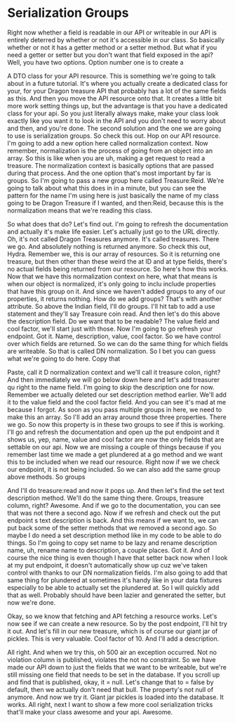 # Serialization Groups

Right now whether a field is readable in our API or writeable in our API is entirely
deterred by whether or not it's accessible in our class. So basically whether or not
it has a getter method or a setter method. But what if you need a getter or setter
but you don't want that field exposed in the api? Well, you have two options. Option
number one is to create a

A DTO class for your API resource. This is something we're going to talk about in a
future tutorial. It's where you actually create a dedicated class for your, for your
Dragon treasure API that probably has a lot of the same fields as this. And then you
move the API resource onto that. It creates a little bit more work setting things up,
but the advantage is that you have a dedicated class for your api. So you just
literally always make, make your class look exactly like you want it to look in the
API and you don't need to worry about and then, and you're done. The second solution
and the one we are going to use is serialization groups. So check this out. Hop on
our API resource. I'm going to add a new option here called normalization context.
Now remember, normalization is the process of going from an object into an array. So
this is like when you are uh, making a get request to read a treasure. The
normalization context is basically options that are passed during that process. And
the one option that's most important by far is groups. So I'm going to pass a new
group here called Treasure:Reid. We're going to talk about what this does in in a
minute, but you can see the pattern for the name I'm using here is just basically the
name of my class going to be Dragon Treasure if I wanted, and then:Reid, because this
is the normalization means that we're reading this class.

So what does that do? Let's find out. I'm going to refresh the documentation and
actually it's make life easier. Let's actually just go to the URL directly. Oh, it's
not called Dragon Treasures anymore. It's called treasures. There we go. And
absolutely nothing is returned anymore. So check this out, Hydra. Remember we, this
is our array of resources. So it is returning one treasure, but then other than these
weird the at ID and at type fields, there's no actual fields being returned from our
resource. So here's how this works. Now that we have this normalization context on
here, what that means is when our object is normalized, it's only going to inclu
include properties that have this group on it. And since we haven't added groups to
any of our properties, it returns nothing. How do we add groups? That's with another
attribute. So above the Indian field, I'll do groups. I'll hit tab to add a use
statement and they'll say Treasure coin read. And then let's do this above the
description field. Do we want that to be readable? The value field and cool factor,
we'll start just with those. Now I'm going to go refresh your endpoint. Got it. Name,
description, value, cool factor. So we have control over which fields are returned.
So we can do the same thing for which fields are writeable. So that is called DN
normalization. So I bet you can guess what we're going to do here. Copy that

Paste, call it D normalization context and we'll call it treasure colon, right? And
then immediately we will go below down here and let's add treasurer qu right to the
name field. I'm going to skip the description one for now. Remember we actually
deleted our set description method earlier. We'll add it to the value field and the
cool factor field. And you can see it's mad at me because I forgot. As soon as you
pass multiple groups in here, we need to make this an array. So I'll add an array
around those three properties. There we go. So now this property is in these two
groups to see if this is working. I'll go and refresh the documentation and open up
the put endpoint and it shows us, yep, name, value and cool factor are now the only
fields that are settable on our api. Now we are missing a couple of things because if
you remember last time we made a get plundered at a go method and we want this to be
included when we read our resource. Right now if we we check our endpoint, it is not
being included. So we can also add the same group above methods. So groups

And I'll do treasure:read and now it pops up. And then let's find the set text
description method. We'll do the same thing there. Groups, treasure column, right?
Awesome. And if we go to the documentation, you can see that was not there a second
ago. Now if we refresh and check out the put endpoint s text description is back. And
this means if we want to, we can put back some of the setter methods that we removed
a second ago. So maybe I do need a set description method like in my code to be able
to do things. So I'm going to copy set name to be lazy and rename description name,
uh, rename name to description, a couple places. Got it. And of course the nice thing
is even though I have that setter back now when I look at my put endpoint, it doesn't
automatically show up cuz we've taken control with thanks to our DN normalization
fields. I'm also going to add that same thing for plundered at sometimes it's handy
like in your data fixtures especially to be able to actually set the plundered at. So
I will quickly add that as well. Probably should have been lazier and generated the
setter, but now we're done.

Okay, so we know that fetching and API fetching a resource works. Let's now see if we
can create a new resource. So by the post endpoint, I'll hit try it out. And let's
fill in our new treasure, which is of course our giant jar of pickles. This is very
valuable. Cool factor of 10. And I'll add a description.

All right. And when we try this, oh 500 air an exception occurred. Not no violation
column is published, violates the not no constraint. So we have made our API down to
just the fields that we want to be writeable, but we're still missing one field that
needs to be set in the database. If you scroll up and find that is published, okay,
it = null. Let's change that to = false by default, then we actually don't need that
bull. The property's not null of anymore. And now we try it. Giant jar pickles is
loaded into the database. It works. All right, next I want to show a few more cool
serialization tricks that'll make your class awesome and your api. Awesome.
